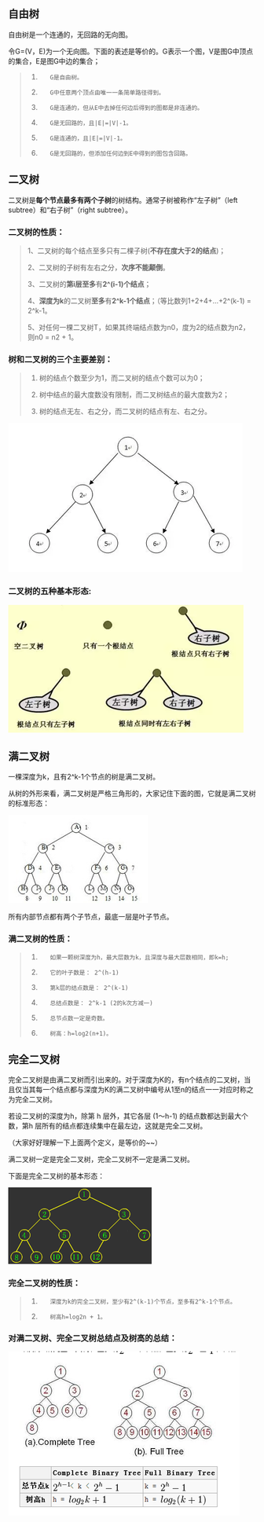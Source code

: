 ## 自由树

自由树是一个连通的，无回路的无向图。

令G=(V，E)为一个无向图。下面的表述是等价的。G表示一个图，V是图G中顶点的集合，E是图G中边的集合；

>1)        G是自由树。
>
>2)        G中任意两个顶点由唯一一条简单路径得到。
>
>3)        G是连通的，但从E中去掉任何边后得到的图都是非连通的。
>
>4)        G是无回路的，且|E|=|V|-1。
>
>5)        G是连通的，且|E|=|V|-1。
>
>6)        G是无回路的，但添加任何边到E中得到的图包含回路。

## 二叉树

二叉树是**每个节点最多有两个子树**的树结构。通常子树被称作“左子树”（left subtree）和“右子树”（right subtree）。

### 二叉树的性质：

>1、二叉树的每个结点至多只有二棵子树(**不存在度大于2的结点**)；
>
>2、二叉树的子树有左右之分，**次序不能颠倒**。
>
>3、二叉树的**第i层至多**有**2^(i-1)个结点**；
>
>4、**深度为k**的二叉树**至多**有**2^k-1个结点**；（等比数列1+2+4+…+2^(k-1) = 2^k-1。
>
>5、对任何一棵二叉树T，如果其终端结点数为n0，度为2的结点数为n2，则n0 = n2 + 1。

### 树和二叉树的三个主要差别：

>1)  树的结点个数至少为1，而二叉树的结点个数可以为0；
>
>2)  树中结点的最大度数没有限制，而二叉树结点的最大度数为2；
>
>3)  树的结点无左、右之分，而二叉树的结点有左、右之分。

![](./images/binary-tree_1.webp)

### 二叉树的五种基本形态:

![](./images/binary-tree_2.webp)

## 满二叉树

一棵深度为k，且有2^k-1个节点的树是满二叉树。

从树的外形来看，满二叉树是严格三角形的，大家记住下面的图，它就是满二叉树的标准形态：

![](./images/full-binary-tree_1.jpeg)

所有内部节点都有两个子节点，最底一层是叶子节点。

### 满二叉树的性质：

>1)        如果一颗树深度为h，最大层数为k，且深度与最大层数相同，即k=h;
>
>2)        它的叶子数是： 2^(h-1)
>
>3)        第k层的结点数是： 2^(k-1)
>
>4)        总结点数是： 2^k-1 (2的k次方减一)
>
>5)        总节点数一定是奇数。
>
>6)        树高：h=log2(n+1)。

## 完全二叉树

完全二叉树是由满二叉树而引出来的。对于深度为K的，有n个结点的二叉树，当且仅当其每一个结点都与深度为K的满二叉树中编号从1至n的结点一一对应时称之为完全二叉树。

若设二叉树的深度为h，除第 h 层外，其它各层 (1～h-1) 的结点数都达到最大个数，第h 层所有的结点都连续集中在最左边，这就是完全二叉树。

（大家好好理解一下上面两个定义，是等价的~~）

满二叉树一定是完全二叉树，完全二叉树不一定是满二叉树。

下面是完全二叉树的基本形态：

![](./images/complete-binary-tree_1.gif)

### 完全二叉树的性质：

>1)        深度为k的完全二叉树，至少有2^(k-1)个节点，至多有2^k-1个节点。
>
>2)        树高h=log2n + 1。

### 对满二叉树、完全二叉树总结点及树高的总结：

![](./images/tree.png)

